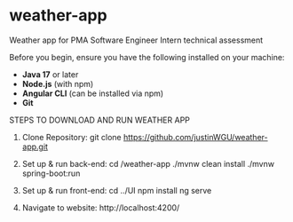 # weather-app
Weather app for PMA Software Engineer Intern technical assessment


Before you begin, ensure you have the following installed on your machine:
- **Java 17** or later
- **Node.js** (with npm)
- **Angular CLI** (can be installed via npm)
- **Git**

STEPS TO DOWNLOAD AND RUN WEATHER APP
1. Clone Repository: git clone https://github.com/justinWGU/weather-app.git

3. Set up & run back-end: cd /weather-app
   ./mvnw clean install
   ./mvnw spring-boot:run

4. Set up & run front-end: cd ../UI
   npm install
   ng serve

5. Navigate to website: http://localhost:4200/
